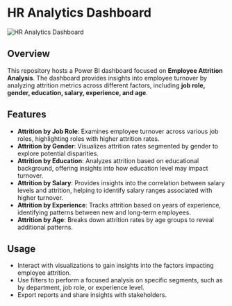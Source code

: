 # HR Analytics Dashboard
![HR Analytics Dashboard](dashboard_screenshot.png)

## Overview

This repository hosts a Power BI dashboard focused on **Employee Attrition Analysis**. The dashboard provides insights into employee turnover by analyzing attrition metrics across different factors, including **job role, gender, education, salary, experience, and age**.

## Features

- **Attrition by Job Role**: Examines employee turnover across various job roles, highlighting roles with higher attrition rates.
- **Attrition by Gender**: Visualizes attrition rates segmented by gender to explore potential disparities.
- **Attrition by Education**: Analyzes attrition based on educational background, offering insights into how education level may impact turnover.
- **Attrition by Salary**: Provides insights into the correlation between salary levels and attrition, helping to identify salary ranges associated with higher turnover.
- **Attrition by Experience**: Tracks attrition based on years of experience, identifying patterns between new and long-term employees.
- **Attrition by Age**: Breaks down attrition rates by age groups to reveal additional patterns.

## Usage

- Interact with visualizations to gain insights into the factors impacting employee attrition.
- Use filters to perform a focused analysis on specific segments, such as by department, job role, or experience level.
- Export reports and share insights with stakeholders.
